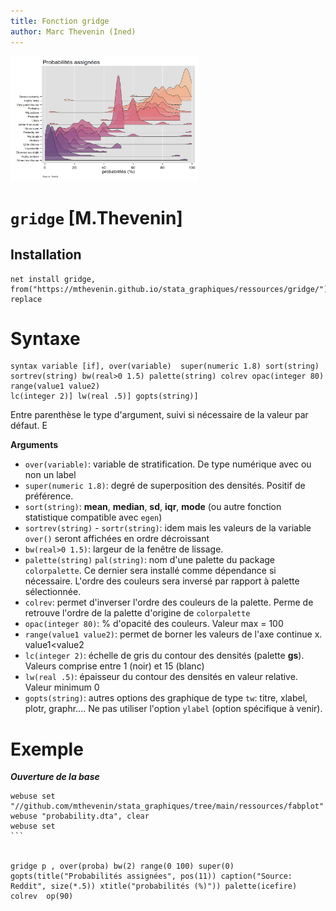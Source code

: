 ```yaml
---
title: Fonction gridge
author: Marc Thevenin (Ined)
---
```


<img src="g1.png" width=300 height=200>


# `gridge` [M.Thevenin]

## Installation

```{}
net install gridge, from("https://mthevenin.github.io/stata_graphiques/ressources/gridge/") replace
```

# Syntaxe

```{}
syntax variable [if], over(variable)  super(numeric 1.8) sort(string)  sortrev(string) bw(real>0 1.5) palette(string) colrev opac(integer 80) range(value1 value2) 
lc(integer 2)] lw(real .5)] gopts(string)]              
```
Entre parenthèse le type d'argument, suivi si nécessaire de la valeur par défaut. E

**Arguments**  

- `over(variable)`: variable de stratification. De type numérique avec ou non un label
- `super(numeric 1.8)`: degré de superposition des densités. Positif de préférence.
- `sort(string)`: **mean**, **median**, **sd**, **iqr**, **mode** (ou autre fonction statistique compatible avec `egen`)
- `sortrev(string)` - `sortr(string)`: idem mais les valeurs de la variable `over()` seront affichées en ordre décroissant
- `bw(real>0 1.5)`: largeur de la fenêtre de lissage.
- `palette(string)`  `pal(string)`: nom d'une palette du package `colorpalette`. Ce dernier sera installé comme dépendance si nécessaire. L'ordre des couleurs sera inversé par rapport à palette sélectionnée. 
- `colrev`: permet d'inverser l'ordre des couleurs de la palette. Perme de retrouve l'ordre de la palette d'origine de `colorpalette`
- `opac(integer 80)`: % d'opacité des couleurs. Valeur max = 100
- `range(value1 value2)`: permet de borner les valeurs de l'axe continue x. value1<value2
- `lc(integer 2)`: échelle de gris du contour des densités (palette **gs**). Valeurs comprise entre 1 (noir) et 15 (blanc)
- `lw(real .5)`: épaisseur du contour des densités en valeur relative. Valeur minimum 0
- `gopts(string)`: autres options des graphique de type `tw`: titre, xlabel, plotr, graphr.... Ne pas utiliser l'option `ylabel` (option spécifique à venir).                                                                                       
                                                                                          
# Exemple

***Ouverture de la base***
````{}
webuse set  "//github.com/mthevenin/stata_graphiques/tree/main/ressources/fabplot"
webuse "probability.dta", clear
webuse set
```
  

gridge p , over(proba) bw(2) range(0 100) super(0) gopts(title("Probabilités assignées", pos(11)) caption("Source: Reddit", size(*.5)) xtitle("probabilités (%)")) palette(icefire) colrev  op(90)




  



